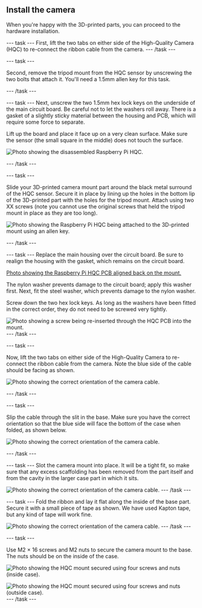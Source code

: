 ## Install the camera

When you're happy with the 3D-printed parts, you can proceed to the hardware installation.

--- task ---
First, lift the two tabs on either side of the High-Quality Camera (HQC) to re-connect the ribbon cable from the camera.
--- /task ---

--- task ---

Second, remove the tripod mount from the HQC sensor by unscrewing the two bolts that attach it. You'll need a 1.5mm allen key for this task. 

--- /task ---

--- task ---
Next, unscrew the two 1.5mm hex lock keys on the underside of the main circuit board. Be careful not to let the washers roll away. There is a gasket of a slightly sticky material between the housing and PCB, which will require some force to separate.


Lift up the board and place it face up on a very clean surface. Make sure the sensor (the small square in the middle) does not touch the surface.

![Photo showing the disassembled Raspberry Pi HQC.](images/HQC_disassembly.jpg)


--- /task ---

--- task ---

Slide your 3D-printed camera mount part around the black metal surround of the HQC sensor. Secure it in place by lining up the holes in the bottom lip of the 3D-printed part with the holes for the tripod mount. Attach using two XX screws (note you cannot use the original screws that held the tripod mount in place as they are too long).

![Photo showing the Raspberry Pi HQC being attached to the 3D-printed mount using an allen key.](images/HQC_attach_screw.jpg)


--- /task ---

--- task ---
Replace the main housing over the circuit board. Be sure to realign the housing with the gasket, which remains on the circuit board.

[Photo showing the Raspberry Pi HQC PCB aligned back on the mount.](images/HQC_no_screws.jpg)

The nylon washer prevents damage to the circuit board; apply this washer first. Next, fit the steel washer, which prevents damage to the nylon washer.

Screw down the two hex lock keys. As long as the washers have been fitted in the correct order, they do not need to be screwed very tightly.

![Photo showing a screw being re-inserted through the HQC PCB into the mount.](images/HQC_PCB_screw.jpg)
--- /task ---

--- task ---

Now, lift the two tabs on either side of the High-Quality Camera to re-connect the ribbon cable from the camera. Note the blue side of the cable should be facing as shown. 

![Photo showing the correct orientation of the camera cable.](images/HQC_cable.jpg)

--- /task ---


--- task ---

Slip the cable through the slit in the base. Make sure you have the correct orientation so that the blue side will face the bottom of the case when folded, as shown below.

![Photo showing the correct orientation of the camera cable.](images/camera_slide_in.jpg)

--- /task ---

--- task ---
Slot the camera mount into place. It will be a tight fit, so make sure that any excess scaffolding has been removed from the part itself and from the cavity in the larger case part in which it sits.

![Photo showing the correct orientation of the camera cable.](images/camera_mount_in.jpg)
--- /task ---

--- task ---
Fold the ribbon and lay it flat along the inside of the base part. Secure it with a small piece of tape as shown. We have used Kapton tape, but any kind of tape will work fine.

![Photo showing the correct orientation of the camera cable.](images/camera_cable_tape.JPG)
--- /task ---


--- task ---

Use M2 × 16 screws and M2 nuts to secure the camera mount to the base. The nuts should be on the inside of the case. 

![Photo showing the HQC mount secured using four screws and nuts (inside case).](images/camera_cable_nuts.jpg)

![Photo showing the HQC mount secured using four screws and nuts (outside case).](images/camera_cable_nuts2.jpg)
--- /task ---


